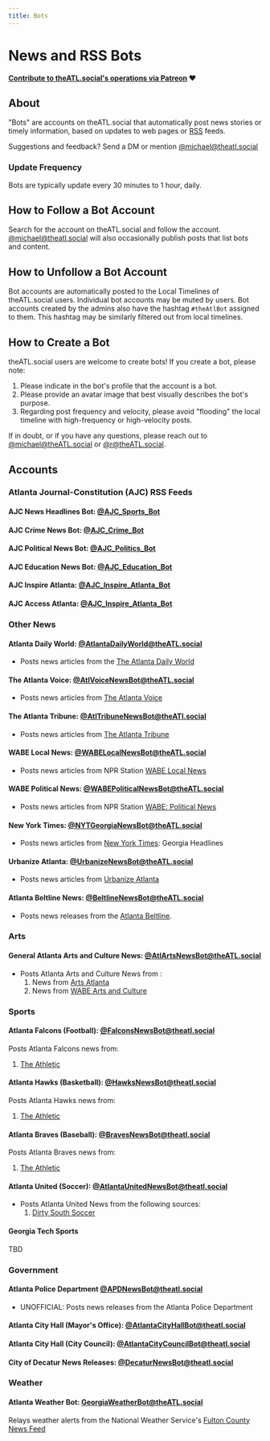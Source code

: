 ```yaml
---
title: Bots
---
```


# News and RSS Bots

__[Contribute to theATL.social's operations via Patreon](https://patreon.com/theatlsocial) ❤️__

## About

"Bots" are accounts on theATL.social that automatically post news stories or timely information, based on updates to web pages or [RSS](https://www.wikipedia.com/wiki/RSS) feeds.

Suggestions and feedback? Send a DM or mention [@michael@theatl.social](https://theatl.social/@michael)

### Update Frequency

Bots are typically update every 30 minutes to 1 hour, daily.

## How to Follow a Bot Account

Search for the account on theATL.social and follow the account. [@michael@theatl.social](https://theatl.social/@michael) will also occasionally publish posts that list bots and content.

## How to Unfollow a Bot Account

Bot accounts are automatically posted to the Local Timelines of theATL.social users. Individual bot accounts may be muted by users. Bot accounts created by the admins also have the hashtag `#theAtlBot` assigned to them. This hashtag may be similarly filtered out from local timelines.

## How to Create a Bot

theATL.social users are welcome to create bots! If you create a bot, please note:

1. Please indicate in the bot's profile that the account is a bot.
2. Please provide an avatar image that best visually describes the bot's purpose.
3. Regarding post frequency and velocity, please avoid "flooding" the local timeline with high-frequency or high-velocity posts.
  
If in doubt, or if you have any questions, please reach out to [@michael@theATL.social](https://theatl.social/@michael) or [@r@theATL.social](https://theatl.social/@r).

## Accounts

### Atlanta Journal-Constitution (AJC) RSS Feeds

#### AJC News Headlines Bot: [@AJC_Sports_Bot](https://theatl.social/@AJC_Sports_Bot)

#### AJC Crime News Bot: [@AJC_Crime_Bot](https://theatl.social/@AJC_Crime_Bot)

#### AJC Political News Bot: [@AJC_Politics_Bot](https://theatl.social/@AJC_Politics_Bot)

#### AJC Education News Bot: [@AJC_Education_Bot](https://theatl.social/@AJC_Education_Bot)

#### AJC Inspire Atlanta: [@AJC_Inspire_Atlanta_Bot](https://theatl.social/@AJC_Inspire_Atlanta_Bot)

#### AJC Access Atlanta: [@AJC_Inspire_Atlanta_Bot](https://theatl.social/@AJC_Access_Atlanta_Bot)


### Other News

#### Atlanta Daily World: [@AtlantaDailyWorld@theATL.social](https://theatl.social/@AtlantaDailyWorld)
- Posts news articles from the [The Atlanta Daily World](https://atlantadailyworld.com)

#### The Atlanta Voice: [@AtlVoiceNewsBot@theATL.social](https://theatl.social/@atlvoicenewsbot)

- Posts news articles from [The Atlanta Voice](https://theatlantavoice.com/feed)


#### The Atlanta Tribune: [@AtlTribuneNewsBot@theATl.social](https://theatl.social/@AtlTribuneNewsBot)

- Posts news articles from [The Atlanta Tribune](https://atlantatribune.com/feed/)


#### WABE Local News: [@WABELocalNewsBot@theATL.social](https://theatl.social/@WABELocalNewsBot)

- Posts news articles from NPR Station [WABE Local News](https://www.wabe.org/local/feed
)

#### WABE Political News: [@WABEPoliticalNewsBot@theATL.social](https://theatl.social/@WABEPoliticalNewsBot)

- Posts news articles from NPR Station [WABE: Political News](https://wabe.org/politics)


#### New York Times: [@NYTGeorgiaNewsBot@theATL.social](https://theatl.social/@NYTGeorgiaNewsBot)

- Posts news articles from [New York Times](https://nytimes.com): Georgia Headlines


#### Urbanize Atlanta: [@UrbanizeNewsBot@theATL.social](https://theatl.social/@UrbanizeNewsBot)

- Posts news articles from [Urbanize Atlanta](https://atlanta.urbanize.city)

#### Atlanta Beltline News: [@BeltlineNewsBot@theATL.social](https://theatl.social/@BeltlineNewsBot)

- Posts news releases from the [Atlanta Beltline](https://beltline.org).

### Arts

#### General Atlanta Arts and Culture News: [@AtlArtsNewsBot@theATL.social](https://theatl.social/@AtlArtsNewsBot)

- Posts Atlanta Arts and Culture News from :
  1. News from [Arts Atlanta](https://www.artsatl.org)
  2. News from [WABE Arts and Culture](https://www.abe.org/arts-culture)

### Sports

#### Atlanta Falcons (Football): [@FalconsNewsBot@theatl.social](https://theatl.social/@FalconsNewsBot)

Posts Atlanta Falcons news from:
  1. [The Athletic](https://theathletic.com/team/falcons)

#### Atlanta Hawks (Basketball): [@HawksNewsBot@theatl.social](https://theatl.social/@HawksNewsBot)

Posts Atlanta Hawks news from:
  1. [The Athletic](https://theathletic.com/team/hawks)

#### Atlanta Braves (Baseball): [@BravesNewsBot@theatl.social](https://theatl.social/@BravesNewsBot)

Posts Atlanta Braves news from:
  1. [The Athletic](https://theathletic.com/team/braves)

#### Atlanta United (Soccer): [@AtlantaUnitedNewsBot@theatl.social](https://theatl.social/@AtlantaUnitedNewsBot)

- Posts Atlanta United News from the following sources:
  1. [Dirty South Soccer](https://www.dirtysouthsoccer.com/)

#### Georgia Tech Sports

TBD


### Government

#### Atlanta Police Department [@APDNewsBot@theatl.social](https://theATL.social/@ApdNewsBot)

- UNOFFICIAL: Posts news releases from the Atlanta Police Department

#### Atlanta City Hall (Mayor's Office): [@AtlantaCityHallBot@theatl.social](https://theatl.social/@AtlantaCityHalLBot)

#### Atlanta City Hall (City Council): [@AtlantaCityCouncilBot@theatl.social](https://theatl.social/@AtlantaCityCouncilBot)

#### City of Decatur News Releases: [@DecaturNewsBot@theatl.social](https://theatl.social/@DecaturNewsBot)


### Weather

#### Atlanta Weather Bot: [GeorgiaWeatherBot@theATL.social](https://theatl.social/@GeorgiaWeatherBot)

Relays weather alerts from the National Weather Service's [Fulton County News Feed](https://alerts.weather.gov/cap/wwaatmget.php?x=GAZ033&y=0)
